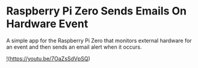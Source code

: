 # Raspberry Pi Zero Sends Emails On Hardware Event
A simple app for the Raspberry Pi Zero that monitors external hardware for an event and then sends an email alert when it occurs. 

[!](images/minty-mailer.png)(https://youtu.be/7OaZsSdVpSQ)


